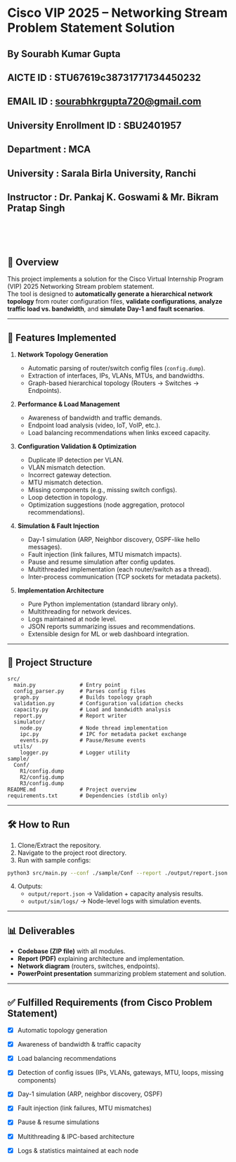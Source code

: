 # Cisco VIP 2025 – Networking Stream Problem Statement Solution
## By Sourabh Kumar Gupta
## AICTE ID : STU67619c38731771734450232
## EMAIL ID : sourabhkrgupta720@gmail.com
## University Enrollment ID : SBU2401957
## Department : MCA
## University : Sarala Birla University, Ranchi
## Instructor : Dr. Pankaj K. Goswami & Mr. Bikram Pratap Singh
<br>
<br>
<br>

## 📌 Overview
This project implements a solution for the Cisco Virtual Internship Program (VIP) 2025 Networking Stream problem statement.  
The tool is designed to **automatically generate a hierarchical network topology** from router configuration files, **validate configurations**, **analyze traffic load vs. bandwidth**, and **simulate Day-1 and fault scenarios**.

---

## 🚀 Features Implemented
1. **Network Topology Generation**
   - Automatic parsing of router/switch config files (`config.dump`).
   - Extraction of interfaces, IPs, VLANs, MTUs, and bandwidths.
   - Graph-based hierarchical topology (Routers → Switches → Endpoints).

2. **Performance & Load Management**
   - Awareness of bandwidth and traffic demands.
   - Endpoint load analysis (video, IoT, VoIP, etc.).
   - Load balancing recommendations when links exceed capacity.

3. **Configuration Validation & Optimization**
   - Duplicate IP detection per VLAN.
   - VLAN mismatch detection.
   - Incorrect gateway detection.
   - MTU mismatch detection.
   - Missing components (e.g., missing switch configs).
   - Loop detection in topology.
   - Optimization suggestions (node aggregation, protocol recommendations).

4. **Simulation & Fault Injection**
   - Day-1 simulation (ARP, Neighbor discovery, OSPF-like hello messages).
   - Fault injection (link failures, MTU mismatch impacts).
   - Pause and resume simulation after config updates.
   - Multithreaded implementation (each router/switch as a thread).
   - Inter-process communication (TCP sockets for metadata packets).

5. **Implementation Architecture**
   - Pure Python implementation (standard library only).
   - Multithreading for network devices.
   - Logs maintained at node level.
   - JSON reports summarizing issues and recommendations.
   - Extensible design for ML or web dashboard integration.

---

## 📂 Project Structure
```
src/
  main.py              # Entry point
  config_parser.py     # Parses config files
  graph.py             # Builds topology graph
  validation.py        # Configuration validation checks
  capacity.py          # Load and bandwidth analysis
  report.py            # Report writer
  simulator/
    node.py            # Node thread implementation
    ipc.py             # IPC for metadata packet exchange
    events.py          # Pause/Resume events
  utils/
    logger.py          # Logger utility
sample/
  Conf/
    R1/config.dump
    R2/config.dump
    R3/config.dump
README.md              # Project overview
requirements.txt       # Dependencies (stdlib only)
```

---

## 🛠️ How to Run
1. Clone/Extract the repository.
2. Navigate to the project root directory.
3. Run with sample configs:
```bash
python3 src/main.py --conf ./sample/Conf --report ./output/report.json --run-sim --inject-failure R2-R3
```
4. Outputs:
   - `output/report.json` → Validation + capacity analysis results.
   - `output/sim/logs/` → Node-level logs with simulation events.

---

## 📊 Deliverables
- **Codebase (ZIP file)** with all modules.
- **Report (PDF)** explaining architecture and implementation.
- **Network diagram** (routers, switches, endpoints).
- **PowerPoint presentation** summarizing problem statement and solution.

---

## ✅ Fulfilled Requirements (from Cisco Problem Statement)
- [x] Automatic topology generation  
- [x] Awareness of bandwidth & traffic capacity  
- [x] Load balancing recommendations  
- [x] Detection of config issues (IPs, VLANs, gateways, MTU, loops, missing components)  
- [x] Day-1 simulation (ARP, neighbor discovery, OSPF)  
- [x] Fault injection (link failures, MTU mismatches)  
- [x] Pause & resume simulations  
- [x] Multithreading & IPC-based architecture  
- [x] Logs & statistics maintained at each node  


